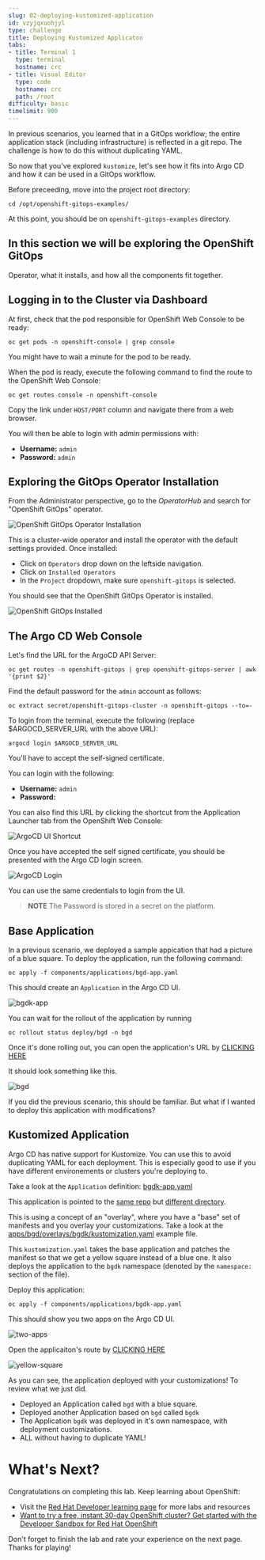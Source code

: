 ```yaml
---
slug: 02-deploying-kustomized-application
id: vzyjqxuohjyl
type: challenge
title: Deploying Kustomized Applicaton
tabs:
- title: Terminal 1
  type: terminal
  hostname: crc
- title: Visual Editor
  type: code
  hostname: crc
  path: /root
difficulty: basic
timelimit: 900
---
```

In previous scenarios, you learned that in a GitOps workflow; the
entire application stack (including infrastructure) is reflected
in a git repo. The challenge is how to do this without duplicating
YAML.

So now that you've explored `kustomize`, let's see how it fits into Argo
CD and how it can be used in a GitOps workflow.

Before preceeding, move into the project root directory:

```
cd /opt/openshift-gitops-examples/
```
At this point, you should be on `openshift-gitops-examples` directory.

## In this section we will be exploring the OpenShift GitOps
Operator, what it installs, and how all the components fit together.

## Logging in to the Cluster via Dashboard

At first, check that the pod responsible for OpenShift Web Console to be ready:

```
oc get pods -n openshift-console | grep console
```

You might have to wait a minute for the pod to be ready.

When the pod is ready, execute the following command to find the route to the OpenShift Web Console:

```
oc get routes console -n openshift-console
```

Copy the link under `HOST/PORT` column and navigate there from a web browser.

You will then be able to login with admin permissions with:

* **Username:** ``admin``
* **Password:** ``admin``

## Exploring the GitOps Operator Installation

From the Administrator perspective, go to the *OperatorHub* and search for "OpenShift GitOps" operator.

![OpenShift GitOps Operator Installation](https://raw.githubusercontent.com/openshift-instruqt/instruqt/master/assets/gitops/Install%20OpenShift%20GitOps%20Operator.png)

This is a cluster-wide operator and install the operator with the default settings provided. Once installed:

* Click on `Operators` drop down on the leftside navigation.
* Click on `Installed Operators`
* In the `Project` dropdown, make sure `openshift-gitops` is selected.

You should see that the OpenShift GitOps Operator is installed.

![OpenShift GitOps Installed](https://raw.githubusercontent.com/openshift-instruqt/instruqt/master/assets/gitops/os-gitops-installed.png)


## The Argo CD Web Console

Let's find the URL for the ArgoCD API Server:

```
oc get routes -n openshift-gitops | grep openshift-gitops-server | awk '{print $2}'
```
Find the default password for the `admin` account as follows:

```
oc extract secret/openshift-gitops-cluster -n openshift-gitops --to=-
```

To login from the terminal, execute the following (replace $ARGOCD_SERVER_URL with the above URL):

```
argocd login $ARGOCD_SERVER_URL
```

You'll have to accept the self-signed certificate.


You can login with the following:
* **Username:** ``admin``
* **Password:** <from previous command>

You can also find this URL by clicking the shortcut from the Application Launcher tab from the OpenShift Web Console:

![ArgoCD UI Shortcut](https://raw.githubusercontent.com/openshift-instruqt/instruqt/master/assets/gitops/argocd-shortcut.png)

Once you have accepted the self signed certificate, you should be
presented with the Argo CD login screen.

![ArgoCD Login](https://raw.githubusercontent.com/openshift-instruqt/instruqt/master/assets/gitops/argocd-login.png)

You can use the same credentials to login from the UI.

> **NOTE** The Password is stored in a secret on the platform.

## Base Application

In a previous scenario, we deployed a sample appication that had a
picture of a blue square. To deploy the application, run the following
command:

```
oc apply -f components/applications/bgd-app.yaml
```

This should create an `Application` in the Argo CD UI.

![bgdk-app](https://raw.githubusercontent.com/openshift-instruqt/instruqt/master/assets/gitops/bgdk-app.png)

You can wait for the rollout of the application by running

```
oc rollout status deploy/bgd -n bgd
```

Once it's done rolling out, you can open the application's URL by [CLICKING HERE](http://bgd-bgd.[[HOST_SUBDOMAIN]]-80-[[KATACODA_HOST]].environments.katacoda.com)

It should look something like this.

![bgd](https://raw.githubusercontent.com/openshift-instruqt/instruqt/master/assets/gitops/bgd.png)

If you did the previous scenario, this should be familiar. But what
if I wanted to deploy this application with modifications?

## Kustomized Application

Argo CD has native support for Kustomize. You can use this to avoid
duplicating YAML for each deployment. This is especially good to
use if you have different environements or clusters you're deploying
to.

Take a look at the `Application` definition:  [bgdk-app.yaml](https://raw.githubusercontent.com/redhat-developer-demos/openshift-gitops-examples/main/components/applications/bgdk-app.yaml)

This application is pointed to the [same repo](https://github.com/redhat-developer-demos/openshift-gitops-examples) but [different directory](https://github.com/redhat-developer-demos/openshift-gitops-examples/tree/main/apps/bgd/overlays/bgdk).

This is using a concept of an "overlay", where you have a "base"
set of manifests and you overlay your customizations. Take a look
at the [apps/bgd/overlays/bgdk/kustomization.yaml](https://raw.githubusercontent.com/redhat-developer-demos/openshift-gitops-examples/main/apps/bgd/overlays/bgdk/kustomization.yaml) example
file.

This `kustomization.yaml` takes the base application and patches the
manifest so that we get a yellow square instead of a blue one. It
also deploys the application to the `bgdk` namespace (denoted by
the `namespace:` section of the file).

Deploy this application:

```
oc apply -f components/applications/bgdk-app.yaml
```

This should show you two apps on the Argo CD UI.

![two-apps](https://raw.githubusercontent.com/openshift-instruqt/instruqt/master/assets/gitops/two-apps.png)

Open the applicaiton's route by [CLICKING HERE](http://bgd-bgdk.[[HOST_SUBDOMAIN]]-80-[[KATACODA_HOST]].environments.katacoda.com)

![yellow-square](https://raw.githubusercontent.com/openshift-instruqt/instruqt/master/assets/gitops/yellow-square.png)

As you can see, the application deployed with your customizations! To review what we just did.

* Deployed an Application called `bgd` with a blue square.
* Deployed another Application based on `bgd` called `bgdk`
* The Application `bgdk` was deployed in it's own namespace, with deployment customizations.
* ALL without having to duplicate YAML!

# What's Next?

Congratulations on completing this lab. Keep learning about OpenShift:

* Visit the [Red Hat Developer learning page](https://developers.redhat.com/learn) for more labs and resources
* [Want to try a free, instant 30-day OpenShift cluster? Get started with the Developer Sandbox for Red Hat OpenShift](https://developers.redhat.com/developer-sandbox)

Don't forget to finish the lab and rate your experience on the next page. Thanks for playing!
